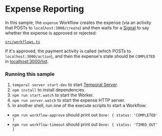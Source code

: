 # Expense Reporting

In this sample, the `expense` Workflow creates the expense (via an activity that POSTs to `localhost:3000/create`) and then waits for a [Signal](https://docs.temporal.io/typescript/workflows#signals-and-queries) to say whether the expense is approved or rejected:

[`src/workflows.ts`](./src/workflows.ts)

If it's approved, the payment activity is called (which POSTs to `localhost:3000/action`), and then the expense's state should be `COMPLETED` in [localhost:3000/list](http://localhost:3000/list).

### Running this sample

1. `temporal server start-dev` to start [Temporal Server](https://github.com/temporalio/cli/#installation).
1. `npm install` to install dependencies.
1. `npm run start.watch` to start the Worker.
1. `npm run server.watch` to start the expense HTTP server.
1. In another shell, run one of the execute scripts to start a Workflow:

- `npm run workflow-approve` should print out `Done: { status: 'COMPLETED' }`
- `npm run workflow-timeout` should print out `Done: { status: 'TIMED_OUT' }`
